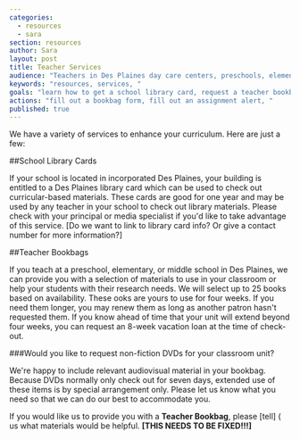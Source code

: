 ```yaml
---
categories: 
  - resources
  - sara
section: resources
author: Sara
layout: post
title: Teacher Services
audience: "Teachers in Des Plaines day care centers, preschools, elementary, or junior highs."
keywords: "resources, services, "
goals: "learn how to get a school library card, request a teacher bookbag, give us an assignment alert, available services (scheduling library tours, school visits), possible learn about classroom sets?"
actions: "fill out a bookbag form, fill out an assignment alert, "
published: true
---
```


We have a variety of services to enhance your curriculum. Here are just a few:

##School Library Cards

If your school is located in incorporated Des Plaines, your building is entitled to a Des Plaines library card which can be used to check out curricular-based materials. These cards are good for one year and may be used by any teacher in your school to check out library materials. Please check with your principal or media specialist if you'd like to take advantage of this service. [Do we want to link to library card info? Or give a contact number for more information?]


##Teacher Bookbags

If you teach at a preschool, elementary, or middle school in Des Plaines, we can provide you with a selection of materials to use in your classroom or help your students with their research needs. We will select up to 25 books based on availability. These ooks are yours to use for four weeks. If you need them longer, you may renew them as long as another patron hasn't requested them. If you know ahead of time that your unit will extend beyond four weeks, you can request an 8-week vacation loan at the time of check-out.

###Would you like to request non-fiction DVDs for your classroom unit?

We're happy to include relevant audiovisual material in your bookbag. Because DVDs normally only check out for seven days, extended use of these items is by special arrangement only. Please let us know what you need so that we can do our best to accommodate you. 

If you would like us to provide you with a **Teacher Bookbag**, please [tell] ( us what materials would be helpful.  **[THIS NEEDS TO BE FIXED!!!]**

##

##